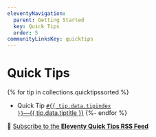 ```yaml
---
eleventyNavigation:
  parent: Getting Started
  key: Quick Tips
  order: 5
communityLinksKey: quicktips
---
```

# Quick Tips

{% for tip in collections.quicktipssorted %}
* Quick Tip <a href="{{ tip.url }}"><code>#{{ tip.data.tipindex }}</code>—{{ tip.data.tiptitle }}</a>
{%- endfor %}

📢 [Subscribe to the **Eleventy Quick Tips RSS Feed**](/docs/quicktips/feed.xml)
